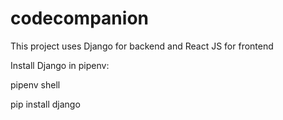 # codecompanion

This project uses Django for backend and React JS for frontend

Install Django in pipenv:

pipenv shell

pip install django
